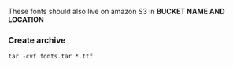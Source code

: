 These fonts should also live on amazon S3 in __BUCKET NAME AND LOCATION__

### Create archive
```
tar -cvf fonts.tar *.ttf
```
